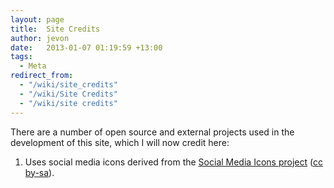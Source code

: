 ```yaml
---
layout: page
title:  Site Credits
author: jevon
date:   2013-01-07 01:19:59 +13:00
tags:
  - Meta
redirect_from:
  - "/wiki/site_credits"
  - "/wiki/Site Credits"
  - "/wiki/site credits"
---
```


There are a number of open source and external projects used in the development of this site, which I will now credit here:

1. Uses social media icons derived from the <a href="http://www.paulrobertlloyd.com/2009/06/social_media_icons/">Social Media Icons project</a> (<a href="http://creativecommons.org/licenses/by-sa/3.0/">cc by-sa</a>).
